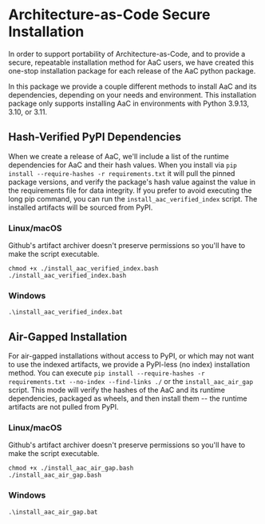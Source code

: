 # Architecture-as-Code Secure Installation
In order to support portability of Architecture-as-Code, and to provide a secure, repeatable installation method for AaC users, we have created
this one-stop installation package for each release of the AaC python package.

In this package we provide a couple different methods to install AaC and its dependencies, depending on your needs and environment. This installation package only supports installing AaC in environments with Python 3.9.13, 3.10, or 3.11.

## Hash-Verified PyPI Dependencies
When we create a release of AaC, we'll include a list of the runtime dependencies for AaC and their hash values. When you install via `pip install --require-hashes -r requirements.txt`
it will pull the pinned package versions, and verify the package's hash value against the value in the requirements file for data integrity. If you prefer to avoid executing the long pip command, you can run the `install_aac_verified_index` script. The installed artifacts will be sourced from PyPI.


### Linux/macOS
Github's artifact archiver doesn't preserve permissions so you'll have to make the script executable.

```
chmod +x ./install_aac_verified_index.bash
./install_aac_verified_index.bash
```

### Windows

```
.\install_aac_verified_index.bat
```

## Air-Gapped Installation
For air-gapped installations without access to PyPI, or which may not want to use the indexed artifacts, we provide a PyPI-less (no index) installation method. You can execute `pip install --require-hashes -r requirements.txt --no-index --find-links ./` or the `install_aac_air_gap` script. This mode will verify the hashes of the AaC and its runtime dependencies, packaged as wheels, and then install them -- the runtime artifacts are not pulled from PyPI.

### Linux/macOS
Github's artifact archiver doesn't preserve permissions so you'll have to make the script executable.

```
chmod +x ./install_aac_air_gap.bash
./install_aac_air_gap.bash
```

### Windows

```
.\install_aac_air_gap.bat
```
